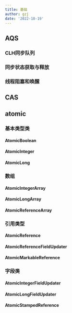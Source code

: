 ```yaml
---
title: 基础
author: gzj
date: '2022-10-19'
---
```

## AQS
### CLH同步队列
### 同步状态获取与释放
### 线程阻塞和唤醒
## CAS
## atomic
### 基本类型类
#### AtomicBoolean
#### AtomicInteger
#### AtomicLong
### 数组
#### AtomicIntegerArray
#### AtomicLongArray
#### AtomicReferenceArray
### 引用类型
#### AtomicReference
#### AtomicReferenceFieldUpdater
#### AtomicMarkableReference
### 字段类
#### AtomicIntegerFieldUpdater
#### AtomicLongFieldUpdater
#### AtomicStampedReference